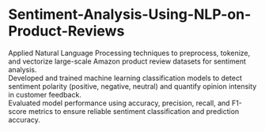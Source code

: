 # Sentiment-Analysis-Using-NLP-on-Product-Reviews
Applied Natural Language Processing techniques to preprocess, tokenize, and vectorize large-scale Amazon product review datasets for sentiment analysis.<br>
Developed and trained machine learning classification models to detect sentiment polarity (positive, negative, neutral) and quantify opinion intensity in customer feedback.<br>
Evaluated model performance using accuracy, precision, recall, and F1-score metrics to ensure reliable sentiment classification and prediction accuracy.
